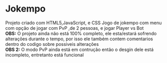 # Jokempo
Projeto criado com HTML5,JavaScript, e CSS
Jogo de jokempo com menu com opção de jogar com PvP ,de 2 pessoas, e jogar Player vs Bot
<br>
<b>OBS:</b> O projeto ainda não está 100% completo, ele esta/estará sofrendo alterações durante o tempo, por isso ele também contem comentarios dentro do codigo sobre possiveis alterações
<br>
<b>OBS 2:</b> O modo PvP ainda está em contrução então o desgin dele está incompleto, entretanto está funcional
